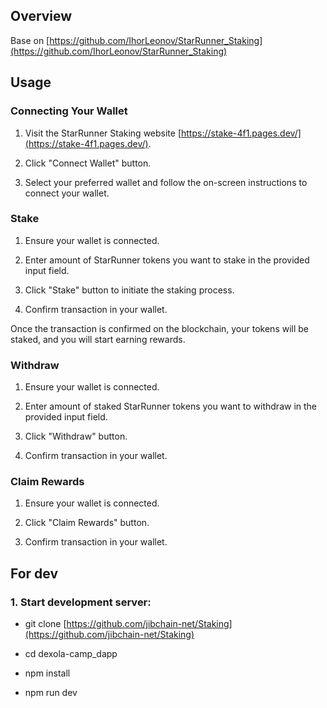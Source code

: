 ## Overview

Base on [https://github.com/IhorLeonov/StarRunner_Staking](https://github.com/IhorLeonov/StarRunner_Staking)

## Usage

### Connecting Your Wallet

1. Visit the StarRunner Staking website [https://stake-4f1.pages.dev/](https://stake-4f1.pages.dev/).

2. Click "Connect Wallet" button.

3. Select your preferred wallet and follow the on-screen instructions to connect your wallet.

### Stake

1. Ensure your wallet is connected.

2. Enter amount of StarRunner tokens you want to stake in the provided input field.

3. Click "Stake" button to initiate the staking process.

4. Confirm transaction in your wallet.

Once the transaction is confirmed on the blockchain, your tokens will be staked, and you will start earning rewards.

### Withdraw

1. Ensure your wallet is connected.

2. Enter amount of staked StarRunner tokens you want to withdraw in the provided input field.

3. Click "Withdraw" button.

4. Confirm transaction in your wallet.

### Claim Rewards

1. Ensure your wallet is connected.

2. Click "Claim Rewards" button.

3. Confirm transaction in your wallet.

## For dev

### 1. Start development server:

- git clone [https://github.com/jibchain-net/Staking](https://github.com/jibchain-net/Staking)

- cd dexola-camp_dapp

- npm install

- npm run dev
